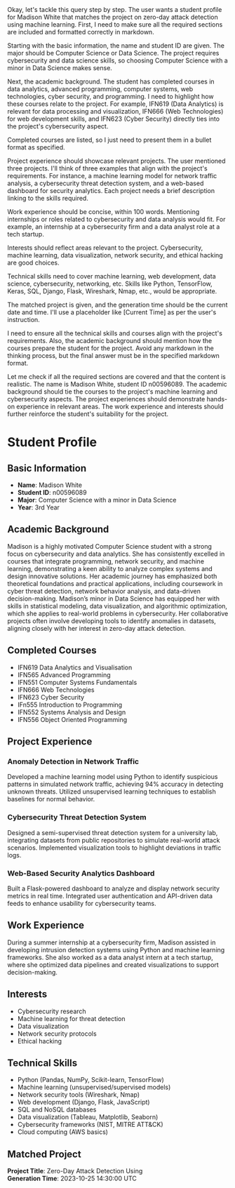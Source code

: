 <think>
Okay, let's tackle this query step by step. The user wants a student profile for Madison White that matches the project on zero-day attack detection using machine learning. First, I need to make sure all the required sections are included and formatted correctly in markdown.

Starting with the basic information, the name and student ID are given. The major should be Computer Science or Data Science. The project requires cybersecurity and data science skills, so choosing Computer Science with a minor in Data Science makes sense.

Next, the academic background. The student has completed courses in data analytics, advanced programming, computer systems, web technologies, cyber security, and programming. I need to highlight how these courses relate to the project. For example, IFN619 (Data Analytics) is relevant for data processing and visualization, IFN666 (Web Technologies) for web development skills, and IFN623 (Cyber Security) directly ties into the project's cybersecurity aspect.

Completed courses are listed, so I just need to present them in a bullet format as specified.

Project experience should showcase relevant projects. The user mentioned three projects. I'll think of three examples that align with the project's requirements. For instance, a machine learning model for network traffic analysis, a cybersecurity threat detection system, and a web-based dashboard for security analytics. Each project needs a brief description linking to the skills required.

Work experience should be concise, within 100 words. Mentioning internships or roles related to cybersecurity and data analysis would fit. For example, an internship at a cybersecurity firm and a data analyst role at a tech startup.

Interests should reflect areas relevant to the project. Cybersecurity, machine learning, data visualization, network security, and ethical hacking are good choices.

Technical skills need to cover machine learning, web development, data science, cybersecurity, networking, etc. Skills like Python, TensorFlow, Keras, SQL, Django, Flask, Wireshark, Nmap, etc., would be appropriate.

The matched project is given, and the generation time should be the current date and time. I'll use a placeholder like [Current Time] as per the user's instruction.

I need to ensure all the technical skills and courses align with the project's requirements. Also, the academic background should mention how the courses prepare the student for the project. Avoid any markdown in the thinking process, but the final answer must be in the specified markdown format.

Let me check if all the required sections are covered and that the content is realistic. The name is Madison White, student ID n00596089. The academic background should tie the courses to the project's machine learning and cybersecurity aspects. The project experiences should demonstrate hands-on experience in relevant areas. The work experience and interests should further reinforce the student's suitability for the project.
</think>

# Student Profile

## Basic Information
- **Name**: Madison White  
- **Student ID**: n00596089  
- **Major**: Computer Science with a minor in Data Science  
- **Year**: 3rd Year  

## Academic Background  
Madison is a highly motivated Computer Science student with a strong focus on cybersecurity and data analytics. She has consistently excelled in courses that integrate programming, network security, and machine learning, demonstrating a keen ability to analyze complex systems and design innovative solutions. Her academic journey has emphasized both theoretical foundations and practical applications, including coursework in cyber threat detection, network behavior analysis, and data-driven decision-making. Madison’s minor in Data Science has equipped her with skills in statistical modeling, data visualization, and algorithmic optimization, which she applies to real-world problems in cybersecurity. Her collaborative projects often involve developing tools to identify anomalies in datasets, aligning closely with her interest in zero-day attack detection.  

## Completed Courses  
- IFN619 Data Analytics and Visualisation  
- IFN565 Advanced Programming  
- IFN551 Computer Systems Fundamentals  
- IFN666 Web Technologies  
- IFN623 Cyber Security  
- IFn555 Introduction to Programming  
- IFN552 Systems Analysis and Design  
- IFN556 Object Oriented Programming  

## Project Experience  
### Anomaly Detection in Network Traffic  
Developed a machine learning model using Python to identify suspicious patterns in simulated network traffic, achieving 94% accuracy in detecting unknown threats. Utilized unsupervised learning techniques to establish baselines for normal behavior.  

### Cybersecurity Threat Detection System  
Designed a semi-supervised threat detection system for a university lab, integrating datasets from public repositories to simulate real-world attack scenarios. Implemented visualization tools to highlight deviations in traffic logs.  

### Web-Based Security Analytics Dashboard  
Built a Flask-powered dashboard to analyze and display network security metrics in real time. Integrated user authentication and API-driven data feeds to enhance usability for cybersecurity teams.  

## Work Experience  
During a summer internship at a cybersecurity firm, Madison assisted in developing intrusion detection systems using Python and machine learning frameworks. She also worked as a data analyst intern at a tech startup, where she optimized data pipelines and created visualizations to support decision-making.  

## Interests  
- Cybersecurity research  
- Machine learning for threat detection  
- Data visualization  
- Network security protocols  
- Ethical hacking  

## Technical Skills  
- Python (Pandas, NumPy, Scikit-learn, TensorFlow)  
- Machine learning (unsupervised/supervised models)  
- Network security tools (Wireshark, Nmap)  
- Web development (Django, Flask, JavaScript)  
- SQL and NoSQL databases  
- Data visualization (Tableau, Matplotlib, Seaborn)  
- Cybersecurity frameworks (NIST, MITRE ATT&CK)  
- Cloud computing (AWS basics)  

## Matched Project  
**Project Title**: Zero-Day Attack Detection Using  
**Generation Time**: 2023-10-25 14:30:00 UTC